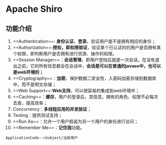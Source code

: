# Apache Shiro 
## 功能介绍  
1. ==Authentication==: **身份认证、登录**，验证用户是不是拥有相应的身份；
2. ==Authorization==:**授权，即权限验证**，验证某个已认证的的用户是否拥有某个权限，即判断用户是否拥有进行资源、操作的权限。
3. ==Session Manager==：**会话管理**，即用户登陆后就是一次会话，在没有退出之前，它的所有信息都会在会话中，**会话是可以在普通的javaee中，也可以是web环境的；**
4. ==Cryptography==：**加密**，保护数据二安全性，入密码加密存储到数据库中，而不是明文存储；
5. ==Web Support==:**Web支持**，可以很容易的集成到web环境中；
6. ==Caching==：**缓存**，用户的登录后，其信息，拥有的角色、权限不必每次去查，提高效率；
7. Concurrency：**多线程应用的并发验证**；
8. Testing：提供测试支持；
9. ==Run As==：允许一个用户假装为另一个用户的身份进行访问；
10. ==Remember Me==：**记住我**功能。  


```
ApplicationCode-->Subject/当前用户 

```
```
```


